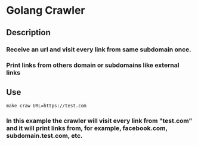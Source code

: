 # Golang Crawler
## Description
### Receive an url and visit every link from same subdomain once.
### Print links from others domain or subdomains like external links

## Use
```
make craw URL=https://test.com
```

### In this example the crawler will visit every link from "test.com" and it will print links from, for example, facebook.com, subdomain.test.com, etc.